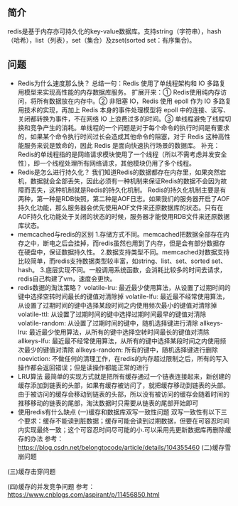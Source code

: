## 简介
redis是基于内存亦可持久化的key-value数据库。支持string（字符串），hash（哈希），list（列表），set（集合）及zset(sorted set：有序集合)。
## 问题
- Redis为什么速度那么快？
总结一句：Redis 使用了单线程架构和 IO 多路复用模型来实现高性能的内存数据库服务。
扩展开来：① Redis使用纯内存访问，将所有数据放在内存中。② 非阻塞 IO，Redis 使用 epoll 作为 IO 多路复用技术的实现，再加上 Redis 本身的事件处理模型将 epoll 中的连接、读写、关闭都转换为事件，不在网络 IO 上浪费过多的时间。③ 单线程避免了线程切换和竞争产生的消耗。单线程的一个问题是对于每个命令的执行时间是有要求的，如果某个命令执行时间过长会造成其他命令的阻塞，对于 Redis 这种高性能服务来说是致命的，因此 Redis 是面向快速执行场景的数据库。
补充：Redis的单线程指的是网络请求模块使用了一个线程（所以不需考虑并发安全性），即一个线程处理所有网络请求，其他模块仍用了多个线程。
- Redis是怎么进行持久化？
我们知道Redis的数据都存在内存里，如果突然宕机，数据就会全部丢失，因此必须有一种机制来保证Redis的数据不会因为故障而丢失，这种机制就是Redis的持久化机制。
Redis的持久化机制主要是有两种，第一种是RDB快照，第二种是AOF日志。如果我们的服务器开启了AOF持久化功能，那么服务器会优先使用AOF文件来还原数据库的状态。只有在AOF持久化功能处于关闭的状态的时候，服务器才能使用RDB文件来还原数据库状态。
- memcached与redis的区别
1.存储方式不同。memcached把数据全部存在内存之中，断电之后会挂掉，而redis虽然也用到了内存，但是会有部分数据存在硬盘中，保证数据持久性。
2.数据支持类型不同。memcached对数据支持比较简单，而redis支持数据类型较丰富，如string、list、set、sorted set、hash。
3.底层实现不同。一般调用系统函数，会消耗比较多的时间去请求，redis自己构建了vm，速度会更快。
- redis数据的淘汰策略？
volatile-lru: 最近最少使用算法，从设置了过期时间的键中选择空转时间最长的键值对清除掉
volatile-lfu: 最近最不经常使用算法，从设置了过期时间的键中选择某段时间之内使用频次最小的键值对清除掉
volatile-ttl: 从设置了过期时间的键中选择过期时间最早的键值对清除
volatile-random: 从设置了过期时间的键中，随机选择键进行清除
allkeys-lru: 最近最少使用算法，从所有的键中选择空转时间最长的键值对清除
allkeys-lfu: 最近最不经常使用算法，从所有的键中选择某段时间之内使用频次最少的键值对清除
allkeys-random: 所有的键中，随机选择键进行删除
noeviction: 不做任何的清理工作，在redis的内存超过限制之后，所有的写入操作都会返回错误；但是读操作都能正常的进行
- LRU算法
最简单的实现方式就是把所有缓存通过一个链表连接起来，新创建的缓存添加到链表的头部，如果有缓存被访问了，就把缓存移动到链表的头部。由于被访问的缓存会移动到链表的头部，所以没有被访问的缓存会随着时间的推移移动的链表的尾部，淘汰数据时只需要从链表的尾部开始即可
- 使用redis有什么缺点
(一)缓存和数据库双写一致性问题
双写一致性有以下三个要求：缓存不能读到脏数据；缓存可能会读到过期数据，但要在可容忍时间内实现最终一致；这个可容忍时间尽可能的小.可以采用先更新数据库再删除缓存的办法
参考：https://blog.csdn.net/belongtocode/article/details/104355460
(二)缓存雪崩问题

(三)缓存击穿问题

(四)缓存的并发竞争问题
参考：https://www.cnblogs.com/aspirant/p/11456850.html
